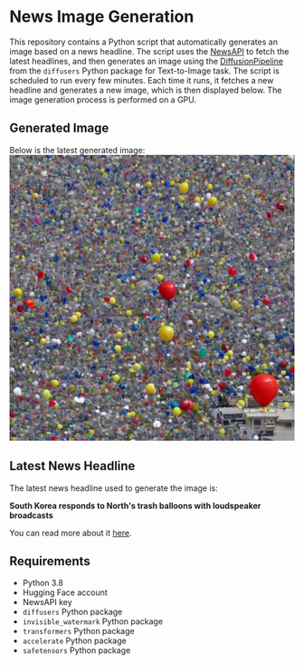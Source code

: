 # News Image Generation
This repository contains a Python script that automatically generates an image based on a news headline. The script uses the [NewsAPI](https://newsapi.org/) to fetch the latest headlines, and then generates an image using the [DiffusionPipeline](https://github.com/huggingface/diffusers) from the `diffusers` Python package for Text-to-Image task.
The script is scheduled to run every few minutes. Each time it runs, it fetches a new headline and generates a new image, which is then displayed below. The image generation process is performed on a GPU.

## Generated Image
Below is the latest generated image:
![Generated Image](image.png)

## Latest News Headline
The latest news headline used to generate the image is:

**South Korea responds to North's trash balloons with loudspeaker broadcasts**

You can read more about it [here](https://news.google.com/rss/articles/CBMidWh0dHBzOi8vd3d3LnJldXRlcnMuY29tL3dvcmxkL2FzaWEtcGFjaWZpYy9ub3J0aC1rb3JlYS1mbG9hdHMtdHJhc2gtYmFsbG9vbnMtdG93YXJkcy1zb3V0aC15b25oYXAtcmVwb3J0cy0yMDI0LTA3LTIxL9IBAA?oc=5).

## Requirements
- Python 3.8
- Hugging Face account
- NewsAPI key
- `diffusers` Python package
- `invisible_watermark` Python package
- `transformers` Python package
- `accelerate` Python package
- `safetensors` Python package
